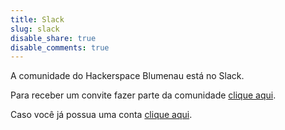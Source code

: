 ```yaml
---
title: Slack
slug: slack
disable_share: true
disable_comments: true
---
```


A comunidade do Hackerspace Blumenau está no Slack.

Para receber um convite fazer parte da comunidade [clique aqui][slack-in].

Caso você já possua uma conta [clique aqui][slack].

[slack]: https://hackerspaceblumenau.slack.com/
[slack-in]: https://join.slack.com/t/hackerspaceblumenau/shared_invite/zt-23ngt5mjn-hfQdbmVIzxc3Mhjk3wSr_g
